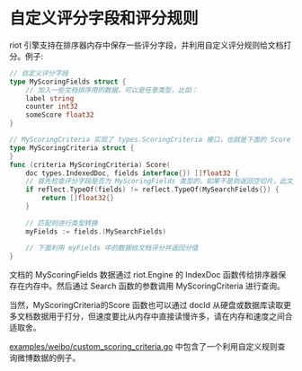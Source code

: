 自定义评分字段和评分规则
===

riot 引擎支持在排序器内存中保存一些评分字段，并利用自定义评分规则给文档打分。例子:

```go
// 自定义评分字段
type MyScoringFields struct {
	// 加入一些文档排序用的数据，可以是任意类型，比如：
	label string
	counter int32
	someScore float32
}

// MyScoringCriteria 实现了 types.ScoringCriteria 接口，也就是下面的 Score 函数
type MyScoringCriteria struct {
}
func (criteria MyScoringCriteria) Score(
	doc types.IndexedDoc, fields interface{}) []float32 {
	// 首先检查评分字段是否为 MyScoringFields 类型的，如果不是则返回空切片，此文档将从结果中剔除
	if reflect.TypeOf(fields) != reflect.TypeOf(MySearchFields{}) {
		return []float32{}
	}
	
	// 匹配则进行类型转换
	myFields := fields.(MySearchFields)
	
	// 下面利用 myFields 中的数据给文档评分并返回分值
}
```

文档的 MyScoringFields 数据通过 riot.Engine 的 IndexDoc 函数传给排序器保存在内存中。然后通过 Search 函数的参数调用 MyScoringCriteria 进行查询。

当然，MyScoringCriteria的Score 函数也可以通过 docId 从硬盘或数据库读取更多文档数据用于打分，但速度要比从内存中直接读慢许多，请在内存和速度之间合适取舍。

[examples/weibo/custom_scoring_criteria.go](/examples/weibo/custom_scoring_criteria.go) 中包含了一个利用自定义规则查询微博数据的例子。
